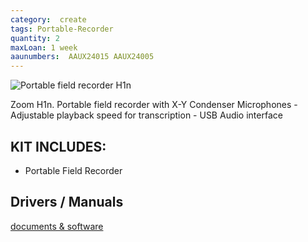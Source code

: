 ```yaml
---
category:  create
tags: Portable-Recorder
quantity: 2
maxLoan: 1 week
aaunumbers:  AAUX24015 AAUX24005
---
```

![Portable field recorder H1n](https://zoomcorp.com/media/original_images/H1n_slant01_wShadow.png.768x0_q60.png)

Zoom H1n. Portable field recorder with X-Y Condenser Microphones - Adjustable playback speed for transcription - USB Audio interface
## KIT INCLUDES:
-  Portable Field Recorder

## Drivers / Manuals
[documents & software](https://zoomcorp.com/en/us/handheld-recorders/handheld-recorders/h1n-handy-recorder/h1n-support/)



